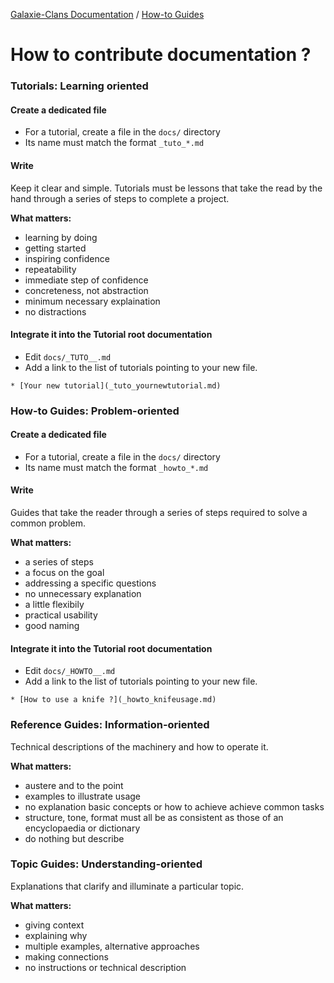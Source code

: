 [Galaxie-Clans Documentation](README.md) / [How-to Guides](_HOWTO__.md)

# How to contribute documentation ?

### Tutorials: Learning oriented

#### Create a dedicated file

* For a tutorial, create a file in the `docs/` directory
* Its name must match the format `_tuto_*.md`

#### Write

Keep it clear and simple. Tutorials must be lessons that take the read by the hand through a series of steps to complete a project.

__What matters:__
* learning by doing
* getting started
* inspiring confidence
* repeatability
* immediate step of confidence
* concreteness, not abstraction
* minimum necessary explaination
* no distractions

#### Integrate it into the Tutorial root documentation

* Edit `docs/_TUTO__.md`
* Add a link to the list of tutorials pointing to your new file.
```
* [Your new tutorial](_tuto_yournewtutorial.md)
```

### How-to Guides: Problem-oriented
#### Create a dedicated file

* For a tutorial, create a file in the `docs/` directory
* Its name must match the format `_howto_*.md`

#### Write

Guides that take the reader through a series of steps required to solve a common problem.

__What matters:__
* a series of steps
* a focus on the goal
* addressing a specific questions
* no unnecessary explanation
* a little flexibily
* practical usability
* good naming

#### Integrate it into the Tutorial root documentation

* Edit `docs/_HOWTO__.md`
* Add a link to the list of tutorials pointing to your new file.
```
* [How to use a knife ?](_howto_knifeusage.md)
```

### Reference Guides: Information-oriented

Technical descriptions of the machinery and how to operate it.

__What matters:__
* austere and to the point
* examples to illustrate usage
* no explanation basic concepts or how to achieve achieve common tasks
* structure, tone, format must all be as consistent as those of an encyclopaedia or dictionary
* do nothing but describe

### Topic Guides: Understanding-oriented

Explanations that clarify and illuminate a particular topic.

__What matters:__
* giving context
* explaining why
* multiple examples, alternative approaches
* making connections
* no instructions or technical description

